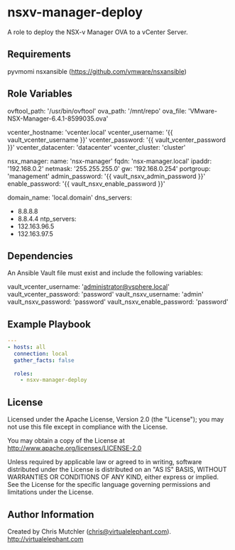 nsxv-manager-deploy
=========

A role to deploy the NSX-v Manager OVA to a vCenter Server.

Requirements
------------

pyvmomi
nsxansible (https://github.com/vmware/nsxansible)

Role Variables
--------------

ovftool_path: '/usr/bin/ovftool'
ova_path: '/mnt/repo'
ova_file: 'VMware-NSX-Manager-6.4.1-8599035.ova'

vcenter_hostname: 'vcenter.local'
vcenter_username: '{{ vault_vcenter_username }}'
vcenter_password: '{{ vault_vcenter_password }}'
vcenter_datacenter: 'datacenter'
vcenter_cluster: 'cluster'

nsx_manager:
  name: 'nsx-manager'
  fqdn: 'nsx-manager.local'
  ipaddr: '192.168.0.2'
  netmask: '255.255.255.0'
  gw: '192.168.0.254'
  portgroup: 'management'
  admin_password: '{{ vault_nsxv_admin_password }}'
  enable_password: '{{ vault_nsxv_enable_password }}'

domain_name: 'local.domain'
dns_servers:
  - 8.8.8.8
  - 8.8.4.4
ntp_servers:
  - 132.163.96.5
  - 132.163.97.5

Dependencies
------------

An Ansible Vault file must exist and include the following variables:

vault_vcenter_username: 'administrator@vsphere.local'
vault_vcenter_password: 'password'
vault_nsxv_username: 'admin'
vault_nsxv_password: 'password'
vault_nsxv_enable_password: 'password'

Example Playbook
----------------

```yaml
---
- hosts: all
  connection: local
  gather_facts: false
  
  roles:
    - nsxv-manager-deploy
```

License
-------

Licensed under the Apache License, Version 2.0 (the "License");
you may not use this file except in compliance with the License.

You may obtain a copy of the License at
   http://www.apache.org/licenses/LICENSE-2.0

Unless required by applicable law or agreed to in writing, software
distributed under the License is distributed on an "AS IS" BASIS,
WITHOUT WARRANTIES OR CONDITIONS OF ANY KIND, either express or implied.
See the License for the specific language governing permissions and
limitations under the License.

Author Information
------------------

Created by Chris Mutchler (chris@virtualelephant.com). http://virtualelephant.com